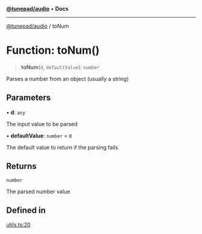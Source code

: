 [**@tunepad/audio**](../README.md) • **Docs**

***

[@tunepad/audio](../globals.md) / toNum

# Function: toNum()

> **toNum**(`d`, `defaultValue`): `number`

Parses a number from an object (usually a string)

## Parameters

• **d**: `any`

The input value to be parsed

• **defaultValue**: `number` = `0`

The default value to return if the parsing fails

## Returns

`number`

The parsed number value

## Defined in

[utils.ts:20](https://github.com/TIDAL-Lab/tunepad_audio/blob/9451562ae9f07b7b952ae7340ca3f4d9b8cd1a4e/src/utils.ts#L20)
